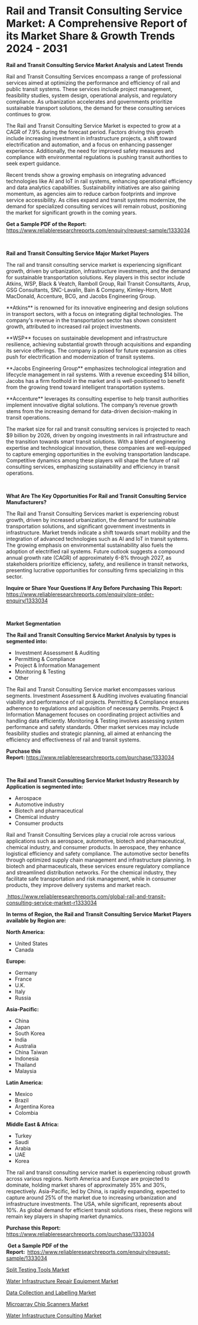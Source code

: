 <p><h1>Rail and Transit Consulting Service Market: A Comprehensive Report of its Market Share & Growth Trends 2024 - 2031</h1></p><p><strong>Rail and Transit Consulting Service Market Analysis and Latest Trends</strong></p>
<p><p>Rail and Transit Consulting Services encompass a range of professional services aimed at optimizing the performance and efficiency of rail and public transit systems. These services include project management, feasibility studies, system design, operational analysis, and regulatory compliance. As urbanization accelerates and governments prioritize sustainable transport solutions, the demand for these consulting services continues to grow.</p><p>The Rail and Transit Consulting Service Market is expected to grow at a CAGR of 7.9% during the forecast period. Factors driving this growth include increasing investment in infrastructure projects, a shift toward electrification and automation, and a focus on enhancing passenger experience. Additionally, the need for improved safety measures and compliance with environmental regulations is pushing transit authorities to seek expert guidance. </p><p>Recent trends show a growing emphasis on integrating advanced technologies like AI and IoT in rail systems, enhancing operational efficiency and data analytics capabilities. Sustainability initiatives are also gaining momentum, as agencies aim to reduce carbon footprints and improve service accessibility. As cities expand and transit systems modernize, the demand for specialized consulting services will remain robust, positioning the market for significant growth in the coming years.</p></p>
<p><strong>Get a Sample PDF of the Report:&nbsp;</strong> <a href="https://www.reliableresearchreports.com/enquiry/request-sample/1333034?utm_campaign=16&utm_medium=2&utm_source=Github&utm_content=ia&utm_term=01102024&utm_id=rail-and-transit-consulting-service">https://www.reliableresearchreports.com/enquiry/request-sample/1333034</a></p>
<p>&nbsp;</p>
<p><strong>Rail and Transit Consulting Service Major Market Players</strong></p>
<p><p>The rail and transit consulting service market is experiencing significant growth, driven by urbanization, infrastructure investments, and the demand for sustainable transportation solutions. Key players in this sector include Atkins, WSP, Black & Veatch, Ramboll Group, Rail Transit Consultants, Arup, GSG Consultants, SNC-Lavalin, Bain & Company, Kimley-Horn, Mott MacDonald, Accenture, BCG, and Jacobs Engineering Group.</p><p>**Atkins** is renowned for its innovative engineering and design solutions in transport sectors, with a focus on integrating digital technologies. The company's revenue in the transportation sector has shown consistent growth, attributed to increased rail project investments.</p><p>**WSP** focuses on sustainable development and infrastructure resilience, achieving substantial growth through acquisitions and expanding its service offerings. The company is poised for future expansion as cities push for electrification and modernization of transit systems.</p><p>**Jacobs Engineering Group** emphasizes technological integration and lifecycle management in rail systems. With a revenue exceeding $14 billion, Jacobs has a firm foothold in the market and is well-positioned to benefit from the growing trend toward intelligent transportation systems.</p><p>**Accenture** leverages its consulting expertise to help transit authorities implement innovative digital solutions. The company’s revenue growth stems from the increasing demand for data-driven decision-making in transit operations.</p><p>The market size for rail and transit consulting services is projected to reach $9 billion by 2026, driven by ongoing investments in rail infrastructure and the transition towards smart transit solutions. With a blend of engineering expertise and technological innovation, these companies are well-equipped to capture emerging opportunities in the evolving transportation landscape. Competitive dynamics among these players will shape the future of rail consulting services, emphasizing sustainability and efficiency in transit operations.</p></p>
<p>&nbsp;</p>
<p><strong>What Are The Key Opportunities For Rail and Transit Consulting Service Manufacturers?</strong></p>
<p><p>The Rail and Transit Consulting Services market is experiencing robust growth, driven by increased urbanization, the demand for sustainable transportation solutions, and significant government investments in infrastructure. Market trends indicate a shift towards smart mobility and the integration of advanced technologies such as AI and IoT in transit systems. The growing emphasis on environmental sustainability also fuels the adoption of electrified rail systems. Future outlook suggests a compound annual growth rate (CAGR) of approximately 6-8% through 2027, as stakeholders prioritize efficiency, safety, and resilience in transit networks, presenting lucrative opportunities for consulting firms specializing in this sector.</p></p>
<p><strong>Inquire or Share Your Questions If Any Before Purchasing This Report:</strong> <a href="https://www.reliableresearchreports.com/enquiry/pre-order-enquiry/1333034?utm_campaign=16&utm_medium=2&utm_source=Github&utm_content=ia&utm_term=01102024&utm_id=rail-and-transit-consulting-service">https://www.reliableresearchreports.com/enquiry/pre-order-enquiry/1333034</a></p>
<p>&nbsp;</p>
<p><strong>Market Segmentation</strong></p>
<p><strong>The Rail and Transit Consulting Service Market Analysis by types is segmented into:</strong></p>
<p><ul><li>Investment Assessment & Auditing</li><li>Permitting & Compliance</li><li>Project & Information Management</li><li>Monitoring & Testing</li><li>Other</li></ul></p>
<p><p>The Rail and Transit Consulting Service market encompasses various segments. Investment Assessment & Auditing involves evaluating financial viability and performance of rail projects. Permitting & Compliance ensures adherence to regulations and acquisition of necessary permits. Project & Information Management focuses on coordinating project activities and handling data efficiently. Monitoring & Testing involves assessing system performance and safety standards. Other market services may include feasibility studies and strategic planning, all aimed at enhancing the efficiency and effectiveness of rail and transit systems.</p></p>
<p><strong>Purchase this Report:&nbsp;</strong><a href="https://www.reliableresearchreports.com/purchase/1333034?utm_campaign=16&utm_medium=2&utm_source=Github&utm_content=ia&utm_term=01102024&utm_id=rail-and-transit-consulting-service">https://www.reliableresearchreports.com/purchase/1333034</a></p>
<p>&nbsp;</p>
<p><strong>The Rail and Transit Consulting Service Market Industry Research by Application is segmented into:</strong></p>
<p><ul><li>Aerospace</li><li>Automotive industry</li><li>Biotech and pharmaceutical</li><li>Chemical industry</li><li>Consumer products</li></ul></p>
<p><p>Rail and Transit Consulting Services play a crucial role across various applications such as aerospace, automotive, biotech and pharmaceutical, chemical industry, and consumer products. In aerospace, they enhance logistical efficiency and safety compliance. The automotive sector benefits through optimized supply chain management and infrastructure planning. In biotech and pharmaceuticals, these services ensure regulatory compliance and streamlined distribution networks. For the chemical industry, they facilitate safe transportation and risk management, while in consumer products, they improve delivery systems and market reach.</p></p>
<p><a href="https://www.reliableresearchreports.com/global-rail-and-transit-consulting-service-market-r1333034?utm_campaign=16&utm_medium=2&utm_source=Github&utm_content=ia&utm_term=01102024&utm_id=rail-and-transit-consulting-service">&nbsp;https://www.reliableresearchreports.com/global-rail-and-transit-consulting-service-market-r1333034</a></p>
<p><strong>In terms of Region, the Rail and Transit Consulting Service Market Players available by Region are:</strong></p>
<p>
    <p> <strong> North America: </strong>
        <ul>
            <li>United States</li>
            <li>Canada</li>
        </ul>
        </p> 
    <p> <strong> Europe: </strong>
        <ul>
            <li>Germany</li>
            <li>France</li>
            <li>U.K.</li>
            <li>Italy</li>
            <li>Russia</li>
        </ul>
        </p> 
    <p> <strong> Asia-Pacific: </strong>
        <ul>
            <li>China</li>
            <li>Japan</li>
            <li>South Korea</li>
            <li>India</li>
            <li>Australia</li>
            <li>China Taiwan</li>
            <li>Indonesia</li>
            <li>Thailand</li>
            <li>Malaysia</li>
        </ul>
        </p> 
    <p> <strong> Latin America: </strong>
        <ul>
            <li>Mexico</li>
            <li>Brazil</li>
            <li>Argentina Korea</li>
            <li>Colombia</li>
        </ul>
        </p> 
    <p> <strong> Middle East & Africa: </strong>
        <ul>
            <li>Turkey</li>
            <li>Saudi</li>
            <li>Arabia</li>
            <li>UAE</li>
            <li>Korea</li>
        </ul>
    </p>
    </p>
<p><p>The rail and transit consulting service market is experiencing robust growth across various regions. North America and Europe are projected to dominate, holding market shares of approximately 35% and 30%, respectively. Asia-Pacific, led by China, is rapidly expanding, expected to capture around 25% of the market due to increasing urbanization and infrastructure investments. The USA, while significant, represents about 10%. As global demand for efficient transit solutions rises, these regions will remain key players in shaping market dynamics.</p></p>
<p><strong>Purchase this Report: </strong><a href="https://www.reliableresearchreports.com/purchase/1333034?utm_campaign=16&utm_medium=2&utm_source=Github&utm_content=ia&utm_term=01102024&utm_id=rail-and-transit-consulting-service">https://www.reliableresearchreports.com/purchase/1333034</a></p>
<p>&nbsp;<strong>Get a Sample PDF of the Report:&nbsp;&nbsp;</strong><a href="https://www.reliableresearchreports.com/enquiry/request-sample/1333034?utm_campaign=16&utm_medium=2&utm_source=Github&utm_content=ia&utm_term=01102024&utm_id=rail-and-transit-consulting-service">https://www.reliableresearchreports.com/enquiry/request-sample/1333034</a></p>
<p><strong></strong></p>
<p><p><a href="https://www.linkedin.com/pulse/insights-split-testing-tools-industry-market-financial-status-vd2ff?utm_campaign=16&utm_medium=2&utm_source=Github&utm_content=ia&utm_term=01102024&utm_id=rail-and-transit-consulting-service">Split Testing Tools Market</a></p><p><a href="https://github.com/FahadAhmed712/Market-Research-Report-List-1/blob/main/water-infrastructure-repair-equipment-market.md?utm_campaign=16&utm_medium=2&utm_source=Github&utm_content=ia&utm_term=01102024&utm_id=rail-and-transit-consulting-service">Water Infrastructure Repair Equipment Market</a></p><p><a href="https://www.linkedin.com/pulse/global-data-collection-labelling-market-sector2024-2031-5xpif?utm_campaign=16&utm_medium=2&utm_source=Github&utm_content=ia&utm_term=01102024&utm_id=rail-and-transit-consulting-service">Data Collection and Labelling Market</a></p><p><a href="https://issuu.com/reportprime-2/docs/microarray-chip-scanners-market-siz_d3cb45b9af6e94?utm_campaign=16&utm_medium=2&utm_source=Github&utm_content=ia&utm_term=01102024&utm_id=rail-and-transit-consulting-service">Microarray Chip Scanners Market</a></p><p><a href="https://github.com/JosephineMcguire65/Market-Research-Report-List-1/blob/main/water-infrastructure-consulting-market.md?utm_campaign=16&utm_medium=2&utm_source=Github&utm_content=ia&utm_term=01102024&utm_id=rail-and-transit-consulting-service">Water Infrastructure Consulting Market</a></p></p>